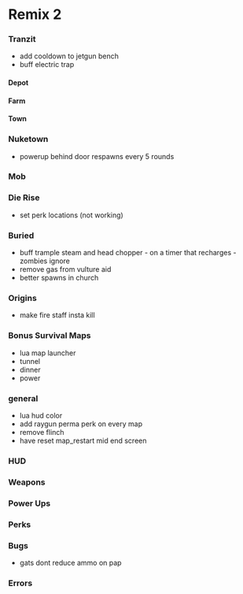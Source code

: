 # Remix 2

### Tranzit

- add cooldown to jetgun bench
- buff electric trap

#### Depot

#### Farm

#### Town

### Nuketown

- powerup behind door respawns every 5 rounds

### Mob

### Die Rise

- set perk locations (not working)

### Buried

- buff trample steam and head chopper - on a timer that recharges - zombies ignore
- remove gas from vulture aid
- better spawns in church

### Origins

- make fire staff insta kill

### Bonus Survival Maps

- lua map launcher
- tunnel
- dinner
- power

### general

- lua hud color
- add raygun perma perk on every map
- remove flinch
- have reset map_restart mid end screen

### HUD

### Weapons

### Power Ups

### Perks

### Bugs

- gats dont reduce ammo on pap

### Errors
